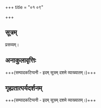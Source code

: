 +++
title = "०१ ०९"

+++
## सूत्रम्
प्रसव्यम्।

## अनाकुलावृत्तिः
+++(सम्पादकटिप्पनी - इदम् सूत्रम् दशमे व्याख्यातम्।)+++

## गृह्यतात्पर्यदर्शनम्
+++(सम्पादकटिप्पनी - इदम् सूत्रम् दशमे व्याख्यातम्।)+++

